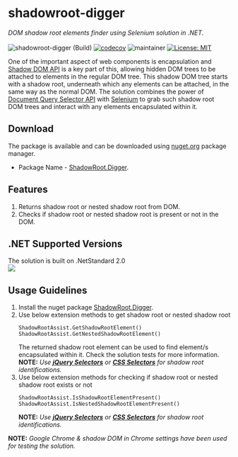 # shadowroot-digger
*DOM shadow root elements finder using Selenium solution in .NET*. </br></br>
![shadowroot-digger (Build)](https://github.com/abhinavminhas/shadowroot-digger/actions/workflows/build.yml/badge.svg)
[![codecov](https://codecov.io/gh/abhinavminhas/shadowroot-digger/branch/main/graph/badge.svg?token=8LXZL9ZLZR)](https://codecov.io/gh/abhinavminhas/shadowroot-digger)
![maintainer](https://img.shields.io/badge/Creator/Maintainer-abhinavminhas-e65c00)
[![License: MIT](https://img.shields.io/badge/License-MIT-blue.svg)](https://opensource.org/licenses/MIT)

One of the important aspect of web components is encapsulation and [Shadow DOM API](https://developer.mozilla.org/en-US/docs/Web/Web_Components/Using_shadow_DOM) is a key part of this, allowing hidden DOM trees to be attached to elements in the regular DOM tree. This shadow DOM tree starts with a shadow root, underneath which any elements can be attached, in the same way as the normal DOM. The solution combines the power of [Document Query Selector API](https://developer.mozilla.org/en-US/docs/Web/API/Document/querySelector)  with [Selenium](https://www.selenium.dev/) to grab such shadow root DOM trees and interact with any elements encapsulated within it.

## Download
The package is available and can be downloaded using [nuget.org](https://www.nuget.org/) package manager.  
- Package Name - [ShadowRoot.Digger](https://www.nuget.org/packages/ShadowRoot.Digger/).

## Features
1. Returns shadow root or nested shadow root from DOM.
2. Checks if shadow root or nested shadow root is present or not in the DOM.

## .NET Supported Versions
The solution is built on .NetStandard 2.0  
<img src="https://user-images.githubusercontent.com/17473202/141665862-0e5e1c0e-e84f-42bf-befb-267e722e9d60.png" />  

## Usage Guidelines
1. Install the nuget package [ShadowRoot.Digger](https://www.nuget.org/packages/ShadowRoot.Digger/).
2. Use below extension methods to get shadow root or nested shadow root  
    ```
    ShadowRootAssist.GetShadowRootElement()
    ShadowRootAssist.GetNestedShadowRootElement()
    ```
    The returned shadow root element can be used to find element/s encapsulated within it. Check the solution tests for more information.  
    **NOTE:** *Use **[jQuery Selectors](https://www.w3schools.com/jquery/jquery_ref_selectors.asp)** or **[CSS Selectors](https://www.w3schools.com/cssref/css_selectors.asp)** for shadow root identifications.*
3. Use below extension methods for checking if shadow root or nested shadow root exists or not  
    ```
    ShadowRootAssist.IsShadowRootElementPresent()
    ShadowRootAssist.IsNestedShadowRootElementPresent()
    ```
    **NOTE:** *Use **[jQuery Selectors](https://www.w3schools.com/jquery/jquery_ref_selectors.asp)** or **[CSS Selectors](https://www.w3schools.com/cssref/css_selectors.asp)** for shadow root identifications.*

**NOTE:** *Google Chrome & shadow DOM in Chrome settings have been used for testing the solution.*